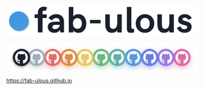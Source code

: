 ![](./src/images/fab-ulous.png)

![](./src/images/github-fabulous.png)

<https://fab-ulous.github.io>
